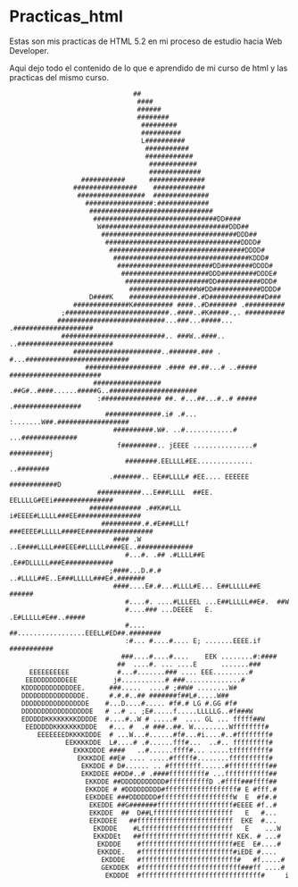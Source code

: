 # Practicas_html
Estas son mis practicas de HTML 5.2 en mi proceso de estudio hacia Web Developer.


Aqui dejo todo el contenido de lo que e aprendido de mi curso de html y las practicas del mismo curso.


                                                                                                    
                                                                                                    
                                                                                                    
                                                                                                    
                                                                                                    
                                                                                                    
                                                                                                    
                                                                                                    
                                                                                                    
                                                                                                    
                                   ##                                                               
                                    ####                                                            
                                    ######                                                          
                                    ########                                                        
                                     #########                                                      
                                     ##########                                                     
                                     L##########                                                    
                                      ###########                                                   
                                      ############                                                  
                                       ############                                                 
                                       #############                                                
                      ###########      ##############                                               
                    ################    #############                                               
                     #################  ##############                                              
                       #################:#############                                              
                        ###############################                                             
                         ###############################DD####                                      
                          W################################DDD##                                    
                           ##################################DDD##                                  
                            ##################################DDDD#                                 
                             ##################################DDDD#                                
                              ##################################KDDD#                               
                               ########################DD########DDDD#                              
                                ######################DDD#########DDDE#                             
                                 #####################DD###########DDD#                             
                                  #################W#DD############DDDD#                            
                        D####K    #################.#D##############D###                            
                    ##############K########## ####..#D####### .##########                           
                 ;##########################..####..#K#####.,. ##########                           
                ###########################...###...#####... .####################                  
                 ##########################.. ###W..####..  ..########################              
                    ######################..#######.### . #...##########################            
                       ################### .#### ##.##...# ..##### #######################          
                         ################# .##G#..####......#####G..######################          
                          :############### ##. #...##...#..# ##### .#################               
                            ##############.i# .#... :.......W##.##################                  
                              ##########.W#. ..#............# ...##############                     
                               f#########.. jEEEE ...............# ##########j                      
                                 ########.EELLLL#EE.............. ..########                        
                             .#######.. EE##LLLL# #EE.... EEEEEE   ############D                    
                          ###########...E###LLLL  ##EE. EELLLLG#EEi###############                  
                        ############# .##K##LLL    i#EEEE#LLLLL###EE################                
                           ##########.#.#E###LLLf ###EEEE#LLLLL####EE#################              
                              #### .W  ..E####LLLL###EEE##LLLLL####EE..##############               
                                 #...#. .## .#LLLL##E .E##DLLLLL###E############                    
                             ;####...D.#.# ..#LLLL##E..E###LLLLL###E#.#######                       
                              ####....E#.#...#LLLL#E... E##LLLLL##E  ######                         
                                 #....#. ....#LLLEEL ...E##LLLLL##E#.  ##W                          
                                 #....### ...DEEEE   E. .E#LLLLL#E##..#####                         
                                 #.... ##.................EEELL#ED##.########                       
                                 :#... #....#.... E; .......EEEE.if ###########                     
                                ###....#....#....    EEK ........#:####                             
                               ##  ....#. ... ....E      .......###                                 
         EEEEEEEEEE            #...#.......### .... EEE.........#                                   
        EEDDDDDDDDEEE         j#...........# ###..............#                                     
       KDDDDDDDDDDDDEE.      ###.....  ....# ;##W# ........W#                                       
       DDDDDDDDDDDDDDDE.     #.#.#..## #######f##L#.....W##                                         
       DDDDDDDDDDDDDDDDE    #...D....#..... #f#.# LG #.GG #f#                                       
       DDDDDDDDDDDDDDDDDE   # ..# .. ;E#.....f.....LLLLLG..#f###W                                   
       EDDDDDKKKKKKKKDDDDE  #....#..W # .....#  .... GL ... fffff##W                                
        EEDDDDDKKKKKKKDDDE   #... #  .# ###..##. W.........Wffffffff#                               
           EEEEEEEDKKKKDDDE  # ...W...#......#f#...#i....#..#ffffffff#                              
                  EEKKKKDDE  L#....# .#......fff#...  ..#.. fffffffff#                              
                    EKKKDDDE ####   ..#......ffff#... .....tfffffffff#                              
                     EKKKDDE ##E# .... .....#fffff#........ffffffffff#                              
                      EKKDDE # D#...... .. #ffffffff......#ffffffffff##                             
                      EKKDDEE ##DD#..# .####fffffffff# ...fffffffffff##                             
                       EKKDDE ##DDDDDDDDDDD#ffffffffffD .#ffff###ffff##                             
                       EKKDDE # #DDDDDDDDD#ffffffffffffffffff# E #fff.#                             
                       EEKDDEE ###DDDDDDD#ffffffffffffffffffW  E  #f#.#                             
                        EKEDDE ##G#######fffffffffffffffffff#EEEE #f..#                             
                        EKKDDE  ##  D##Lffffffffffffffffffff   E   #...                             
                        EEKDDEE   ##ffffffffffffffffffffffff  EKE  #...                             
                         EKDDDE    #Lfffffffffffffffffffffff   E    ...W                            
                         EKKDDEt   ##fffffffffffffffffffffff KEK. # ...#                            
                          EKDDDE    #fffffffffffffffffffffff#EE  E#....#                            
                          EKKDDE.   #fffffffffffffffffffffff#iEDE #....                             
                           EKDDDE   #ffffffffffffffffffffffff#   #f.....#                           
                           GEKDDEK  #fffffffffffffffffffffffff###ff ....#                           
                            EKDDDE  #ffffffffffffffffffffffffffffff#     i                          
                                                                                                    
                                                                              